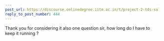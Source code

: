 ```yaml
---
post_url: https://discourse.onlinedegree.iitm.ac.in/t/project-2-tds-solver-discussion-thread/169029/448
reply_to_post_number: 444
---
```

Thank you for considering it also one question sir, how long do I have to keep it running ?